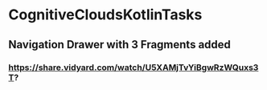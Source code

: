 # CognitiveCloudsKotlinTasks
## Navigation Drawer with 3 Fragments added
### https://share.vidyard.com/watch/U5XAMjTvYiBgwRzWQuxs3T?
